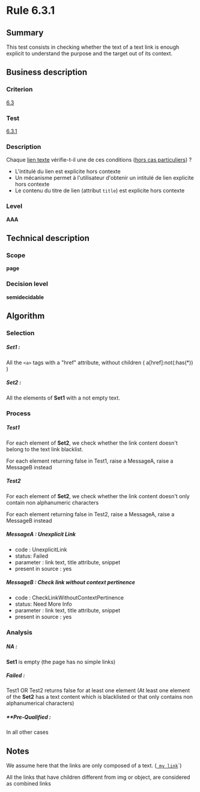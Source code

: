 # Rule 6.3.1
## Summary

This test consists in checking whether the text of a text link is enough
explicit to understand the purpose and the target out of its context.

## Business description

### Criterion

[6.3](http://references.modernisation.gouv.fr/referentiel-technique-0#crit-6-3)

### Test

[6.3.1](http://references.modernisation.gouv.fr/referentiel-technique-0#test-6-3-1)

### Description

Chaque <a href="http://references.modernisation.gouv.fr/sites/default/files/RGAA3_RC2-1/glossaire.htm#mLienTexte">lien texte</a> v&eacute;rifie-t-il une de ces conditions (<a href="http://references.modernisation.gouv.fr/sites/default/files/RGAA3_RC2-1/cas_particulier.htm#cpCrit6-" title="Cas particuliers pour le crit&egrave;re 6.3">hors cas particuliers</a>) ? 
 
 * L'intitul&eacute; du lien est explicite hors contexte 
 * Un m&eacute;canisme permet &agrave; l'utilisateur d'obtenir un intitul&eacute; de lien explicite hors contexte 
 * Le contenu du titre de lien (attribut `title`) est explicite hors contexte 


### Level

**AAA**

## Technical description

### Scope

**page**

### Decision level

**semidecidable**

## Algorithm

### Selection

##### **Set1 :**

All the `<a>` tags with a "href" attribute, without children (
a[href]:not(:has(*)) )

##### **Set2 :**

All the elements of **Set1** with a not empty text.

### Process

##### Test1

For each element of **Set2**, we check whether the link content doesn't
belong to the text link blacklist.

For each element returning false in Test1, raise a MessageA, raise a
MessageB instead

##### Test2

For each element of **Set2**, we check whether the link content doesn't only
contain non alphanumeric characters

For each element returning false in Test2, raise a MessageA, raise a
MessageB instead

##### MessageA : Unexplicit Link

-   code : UnexplicitLink
-   status: Failed
-   parameter : link text, title attribute, snippet
-   present in source : yes

##### MessageB : Check link without context pertinence

-   code : CheckLinkWithoutContextPertinence
-   status: Need More Info
-   parameter : link text, title attribute, snippet
-   present in source : yes

### Analysis

##### **NA :**

**Set1** is empty (the page has no simple links)

##### **Failed :**

Test1 OR Test2 returns false for at least one element (At least one
element of the **Set2** has a text content which is blacklisted or that only
contains non alphanumerical characters)

##### **Pre-Qualified :

In all other cases

## Notes

We assume here that the links are only composed of a text. (<a
href="http://www.tanaguru.org/target.html">` my link`</a>`)

All the links that have children different from img or object, are
considered as combined links
